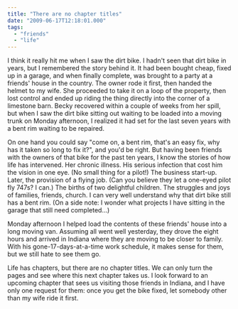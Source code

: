 ```yaml
---
title: "There are no chapter titles"
date: "2009-06-17T12:18:01.000"
tags: 
  - "friends"
  - "life"
---
```


I think it really hit me when I saw the dirt bike. I hadn't seen that dirt bike in years, but I remembered the story behind it. It had been bought cheap, fixed up in a garage, and when finally complete, was brought to a party at a friends' house in the country. The owner rode it first, then handed the helmet to my wife. She proceeded to take it on a loop of the property, then lost control and ended up riding the thing directly into the corner of a limestone barn. Becky recovered within a couple of weeks from her spill, but when I saw the dirt bike sitting out waiting to be loaded into a moving trunk on Monday afternoon, I realized it had set for the last seven years with a bent rim waiting to be repaired.

On one hand you could say "come on, a bent rim, that's an easy fix, why has it taken so long to fix it?", and you'd be right. But having been friends with the owners of that bike for the past ten years, I know the stories of how life has intervened. Her chronic illness. His serious infection that cost him the vision in one eye. (No small thing for a pilot!) The business start-up. Later, the provision of a flying job. (Can you believe they let a one-eyed pilot fly 747s? I can.) The births of two delightful children. The struggles and joys of families, friends, church. I can very well understand why that dirt bike still has a bent rim. (On a side note: I wonder what projects I have sitting in the garage that still need completed...)

Monday afternoon I helped load the contents of these friends' house into a long moving van. Assuming all went well yesterday, they drove the eight hours and arrived in Indiana where they are moving to be closer to family. With his gone-17-days-at-a-time work schedule, it makes sense for them, but we still hate to see them go.

Life has chapters, but there are no chapter titles. We can only turn the pages and see where this next chapter takes us. I look forward to an upcoming chapter that sees us visiting those friends in Indiana, and I have only one request for them: once you get the bike fixed, let somebody other than my wife ride it first.
